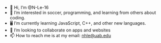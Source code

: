 - 👋 Hi, I’m @N-Le-16
- 👀 I’m interested in soccer, programming, and learning from others about coding.
- 🖥 I’m currently learning JavaScript, C++, and other new languages.
- 💞️ I’m looking to collaborate on apps and websites
- 📫 How to reach me is at my email: nhle@uab.edu

<!---
N-Le-16/N-Le-16 is a ✨ special ✨ repository because its `README.md` (this file) appears on your GitHub profile.
You can click the Preview link to take a look at your changes.
--->
